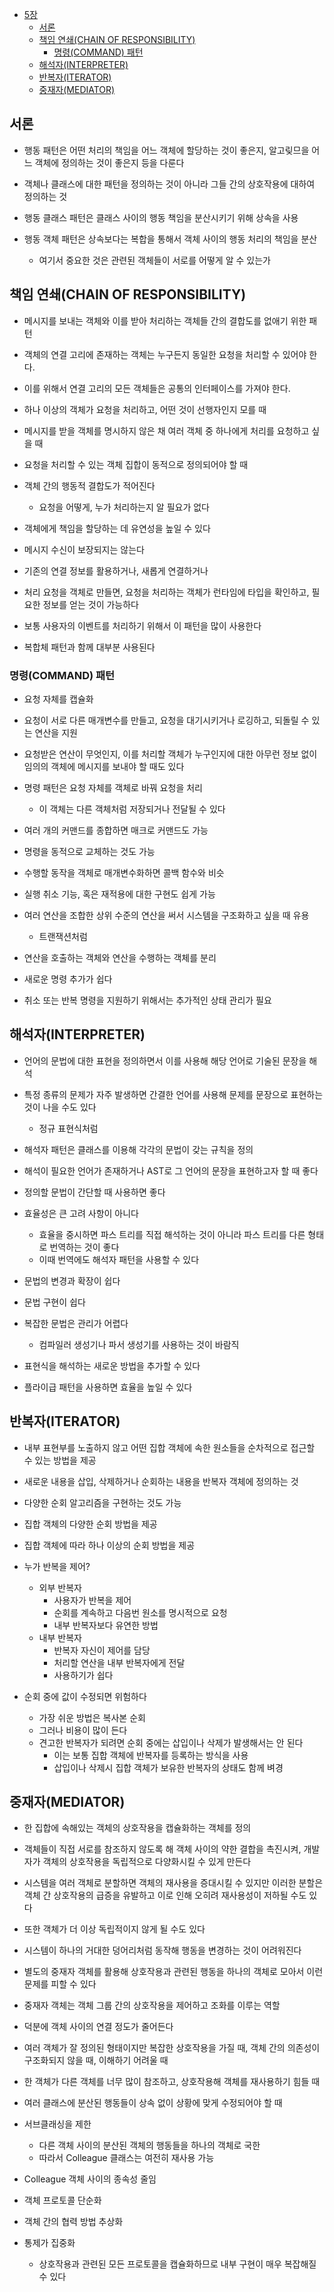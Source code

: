 - [5장](#5)
    - [서론](#)
    - [책임 연쇄(CHAIN OF RESPONSIBILITY)](#-chain-of-responsibility)
        - [명령(COMMAND) 패턴](#command-)
    - [해석자(INTERPRETER)](#interpreter)
    - [반복자(ITERATOR)](#iterator)
    - [중재자(MEDIATOR)](#mediator)

## 서론

- 행동 패턴은 어떤 처리의 책임을 어느 객체에 할당하는 것이 좋은지, 알고맂므을 어느 객체에 정의하는 것이 좋은지 등을 다룬다
- 객체나 클래스에 대한 패턴을 정의하는 것이 아니라 그들 간의 상호작용에 대하여 정의하는 것


- 행동 클래스 패턴은 클래스 사이의 행동 책임을 분산시키기 위해 상속을 사용
- 행동 객체 패턴은 상속보다는 복합을 통해서 객체 사이의 행동 처리의 책임을 분산
    - 여기서 중요한 것은 관련된 객체들이 서로를 어떻게 알 수 있는가

## 책임 연쇄(CHAIN OF RESPONSIBILITY)

- 메시지를 보내는 객체와 이를 받아 처리하는 객체들 간의 결합도를 없애기 위한 패턴


- 객체의 연결 고리에 존재하는 객체는 누구든지 동일한 요청을 처리할 수 있어야 한다.
- 이를 위해서 연결 고리의 모든 객체들은 공통의 인터페이스를 가져야 한다.


- 하나 이상의 객체가 요청을 처리하고, 어떤 것이 선행자인지 모를 때
- 메시지를 받을 객체를 명시하지 않은 채 여러 객체 중 하나에게 처리를 요청하고 싶을 때
- 요청을 처리할 수 있는 객체 집합이 동적으로 정의되어야 할 때


- 객체 간의 행동적 결합도가 적어진다
    - 요청을 어떻게, 누가 처리하는지 알 필요가 없다
- 객체에게 책임을 할당하는 데 유연성을 높일 수 있다
- 메시지 수신이 보장되지는 않는다


- 기존의 연결 정보를 활용하거나, 새롭게 연결하거나


- 처리 요청을 객체로 만들면, 요청을 처리하는 객체가 런타임에 타입을 확인하고, 필요한 정보를 얻는 것이 가능하다


- 보통 사용자의 이벤트를 처리하기 위해서 이 패턴을 많이 사용한다


- 복합체 패턴과 함께 대부분 사용된다

### 명령(COMMAND) 패턴

- 요청 자체를 캡슐화
- 요청이 서로 다른 매개변수를 만들고, 요청을 대기시키거나 로깅하고, 되돌릴 수 있는 연산을 지원


- 요청받은 연산이 무엇인지, 이를 처리할 객체가 누구인지에 대한 아무런 정보 없이 임의의 객체에 메시지를 보내야 할 때도 있다
- 명령 패턴은 요청 자체를 객체로 바꿔 요청을 처리
    - 이 객체는 다른 객체처럼 저장되거나 전달될 수 있다


- 여러 개의 커맨드를 종합하면 매크로 커맨드도 가능
- 명령을 동적으로 교체하는 것도 가능


- 수행할 동작을 객체로 매개변수화하면 콜백 함수와 비슷


- 실행 취소 기능, 혹은 재적용에 대한 구현도 쉽게 가능


- 여러 연산을 조합한 상위 수준의 연산을 써서 시스템을 구조화하고 싶을 때 유용
    - 트랜잭션처럼


- 연산을 호출하는 객체와 연산을 수행하는 객체를 분리
- 새로운 명령 추가가 쉽다


- 취소 또는 반복 명령을 지원하기 위해서는 추가적인 상태 관리가 필요

## 해석자(INTERPRETER)

- 언어의 문법에 대한 표현을 정의하면서 이를 사용해 해당 언어로 기술된 문장을 해석


- 특정 종류의 문제가 자주 발생하면 간결한 언어를 사용해 문제를 문장으로 표현하는 것이 나을 수도 있다
    - 정규 표현식처럼


- 해석자 패턴은 클래스를 이용해 각각의 문법이 갖는 규칙을 정의


- 해석이 필요한 언어가 존재하거나 AST로 그 언어의 문장을 표현하고자 할 때 좋다
- 정의할 문법이 간단할 때 사용하면 좋다
- 효율성은 큰 고려 사항이 아니다
    - 효율을 중시하면 파스 트리를 직접 해석하는 것이 아니라 파스 트리를 다른 형태로 번역하는 것이 좋다
    - 이때 번역에도 해석자 패턴을 사용할 수 있다


- 문법의 변경과 확장이 쉽다
- 문법 구현이 쉽다
- 복잡한 문법은 관리가 어렵다
    - 컴파일러 생성기나 파서 생성기를 사용하는 것이 바람직
- 표현식을 해석하는 새로운 방법을 추가할 수 있다


- 플라이급 패턴을 사용하면 효율을 높일 수 있다

## 반복자(ITERATOR)

- 내부 표현부를 노출하지 않고 어떤 집합 객체에 속한 원소들을 순차적으로 접근할 수 있는 방법을 제공


- 새로운 내용을 삽입, 삭제하거나 순회하는 내용을 반복자 객체에 정의하는 것
- 다양한 순회 알고리즘을 구현하는 것도 가능


- 집합 객체의 다양한 순회 방법을 제공
- 집합 객체에 따라 하나 이상의 순회 방법을 제공


- 누가 반복을 제어?
    - 외부 반복자
        - 사용자가 반복을 제어
        - 순회를 계속하고 다음번 원소를 명시적으로 요청
        - 내부 반복자보다 유연한 방법
    - 내부 반복자
        - 반복자 자신이 제어를 담당
        - 처리할 연산을 내부 반복자에게 전달
        - 사용하기가 쉽다


- 순회 중에 값이 수정되면 위험하다
    - 가장 쉬운 방법은 복사본 순회
    - 그러나 비용이 많이 든다
    - 견고한 반복자가 되려면 순회 중에는 삽입이나 삭제가 발생해서는 안 된다
        - 이는 보통 집합 객체에 반복자를 등록하는 방식을 사용
        - 삽입이나 삭제시 집합 객체가 보유한 반복자의 상태도 함께 벼경

## 중재자(MEDIATOR)

- 한 집합에 속해있는 객체의 상호작용을 캡슐화하는 객체를 정의
- 객체들이 직접 서로를 참조하지 않도록 해 객체 사이의 약한 결합을 촉진시켜, 개발자가 객체의 상호작용을 독립적으로 다양화시킬 수 있게 만든다


- 시스템을 여러 객체로 분할하면 객체의 재사용을 증대시킬 수 있지만 이러한 분할은 객체 간 상호작용의 급증을 유발하고 이로 인해 오히려 재사용성이 저하될 수도 있다
- 또한 객체가 더 이상 독립적이지 않게 될 수도 있다
- 시스템이 하나의 거대한 덩어리처럼 동작해 행동을 변경하는 것이 어려워진다


- 별도의 중재자 객체를 활용해 상호작용과 관련된 행동을 하나의 객체로 모아서 이런 문제를 피할 수 있다
- 중재자 객체는 객체 그룹 간의 상호작용을 제어하고 조화를 이루는 역할
- 덕분에 객체 사이의 연결 정도가 줄어든다


- 여러 객체가 잘 정의된 형태이지만 복잡한 상호작용을 가질 때, 객체 간의 의존성이 구조화되지 않을 때, 이해하기 어려울 때
- 한 객체가 다른 객체를 너무 많이 참조하고, 상호작용해 객체를 재사용하기 힘들 때
- 여러 클래스에 분산된 행동들이 상속 없이 상황에 맞게 수정되어야 할 때


- 서브클래싱을 제한
    - 다른 객체 사이의 분산된 객체의 행동들을 하나의 객체로 국한
    - 따라서 Colleague 클래스는 여전히 재사용 가능
- Colleague 객체 사이의 종속성 줄임
- 객체 프로토콜 단순화
- 객체 간의 협력 방법 추상화
- 통제가 집중화
    - 상호작용과 관련된 모든 프로토콜을 캡슐화하므로 내부 구현이 매우 복잡해질 수 있다

